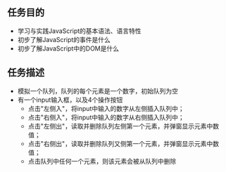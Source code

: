 ## 任务目的
- 学习与实践JavaScript的基本语法、语言特性
- 初步了解JavaScript的事件是什么
- 初步了解JavaScript中的DOM是什么

## 任务描述
- 模拟一个队列，队列的每个元素是一个数字，初始队列为空
- 有一个input输入框，以及4个操作按钮
    * 点击"左侧入"，将input中输入的数字从左侧插入队列中；
    * 点击"右侧入"，将input中输入的数字从右侧插入队列中；
    * 点击"左侧出"，读取并删除队列左侧第一个元素，并弹窗显示元素中数值；
    * 点击"右侧出"，读取并删除队列又侧第一个元素，并弹窗显示元素中数值；
    * 点击队列中任何一个元素，则该元素会被从队列中删除
